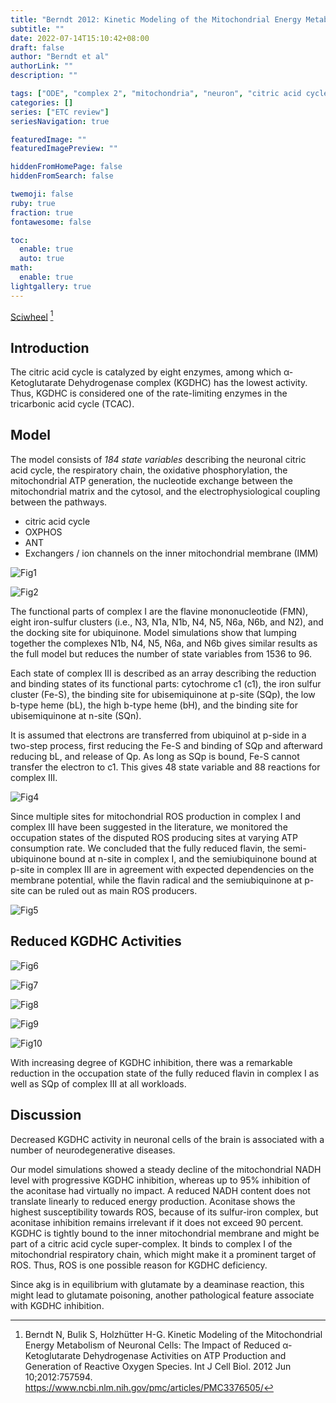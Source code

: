 ```yaml
---
title: "Berndt 2012: Kinetic Modeling of the Mitochondrial Energy Metabolism of Neuronal Cells"
subtitle: ""
date: 2022-07-14T15:10:42+08:00
draft: false
author: "Berndt et al"
authorLink: ""
description: ""

tags: ["ODE", "complex 2", "mitochondria", "neuron", "citric acid cycle"]
categories: []
series: ["ETC review"]
seriesNavigation: true

featuredImage: ""
featuredImagePreview: ""

hiddenFromHomePage: false
hiddenFromSearch: false

twemoji: false
ruby: true
fraction: true
fontawesome: false

toc:
  enable: true
  auto: true
math:
  enable: true
lightgallery: true
---
```


[Sciwheel](https://sciwheel.com/work/#/items/6062859) [^Berndt2012]

[^Berndt2012]: Berndt N, Bulik S, Holzhütter H-G. Kinetic Modeling of the Mitochondrial Energy Metabolism of Neuronal Cells: The Impact of Reduced α-Ketoglutarate Dehydrogenase Activities on ATP Production and Generation of Reactive Oxygen Species. Int J Cell Biol. 2012 Jun 10;2012:757594. https://www.ncbi.nlm.nih.gov/pmc/articles/PMC3376505/

<!--more-->

## Introduction

The citric acid cycle is catalyzed by eight enzymes, among which α-Ketoglutarate Dehydrogenase complex (KGDHC) has the lowest activity. Thus, KGDHC is considered one of the rate-limiting enzymes in the tricarbonic acid cycle (TCAC). 

## Model

The model consists of *184 state variables* describing the neuronal citric acid cycle, the respiratory chain, the oxidative phosphorylation, the mitochondrial ATP generation, the nucleotide exchange between the mitochondrial matrix and the cytosol, and the electrophysiological coupling between the pathways.

- citric acid cycle
- OXPHOS
- ANT
- Exchangers / ion channels on the inner mitochondrial membrane (IMM)

![Fig1](https://www.ncbi.nlm.nih.gov/pmc/articles/PMC3376505/bin/IJCB2012-757594.001.jpg "Schematic of the full model")

![Fig2](https://www.ncbi.nlm.nih.gov/pmc/articles/PMC3376505/bin/IJCB2012-757594.002.jpg "Schematic of the respiratory chain")

The functional parts of complex I are the flavine mononucleotide (FMN), eight iron-sulfur clusters (i.e., N3, N1a, N1b, N4, N5, N6a, N6b, and N2), and the docking site for ubiquinone. Model simulations show that lumping together the complexes N1b, N4, N5, N6a, and N6b gives similar results as the full model but reduces the number of state variables from 1536 to 96.

Each state of complex III is described as an array describing the reduction and binding states of its functional parts: cytochrome c1 (c1), the iron sulfur cluster (Fe-S), the binding site for ubisemiquinone at p-site (SQp), the low b-type heme (bL), the high b-type heme (bH), and the binding site for ubisemiquinone at n-site (SQn).

It is assumed that electrons are transferred from ubiquinol at p-side in a two-step process, first reducing the Fe-S and binding of SQp and afterward reducing bL, and release of Qp. As long as SQp is bound, Fe-S cannot transfer the electron to c1. This gives 48 state variable and 88 reactions for complex III.

![Fig4](https://www.ncbi.nlm.nih.gov/pmc/articles/PMC3376505/bin/IJCB2012-757594.004.jpg "System characteristics under energetic challenge")

Since multiple sites for mitochondrial ROS production in complex I and complex III have been suggested in the literature, we monitored the occupation states of the disputed ROS producing sites at varying ATP consumption rate. We concluded that the fully reduced flavin, the semi-ubiquinone bound at n-site in complex I, and the semiubiquinone bound at p-site in complex III are in agreement with expected dependencies on the membrane potential, while the flavin radical and the semiubiquinone at p-site can be ruled out as main ROS producers.

![Fig5](https://www.ncbi.nlm.nih.gov/pmc/articles/PMC3376505/bin/IJCB2012-757594.005.jpg "Potential ROS producing states in the RC")

## Reduced KGDHC Activities

![Fig6](https://www.ncbi.nlm.nih.gov/pmc/articles/PMC3376505/bin/IJCB2012-757594.006.jpg "System characteristics under KGDHC inhibition")

![Fig7](https://www.ncbi.nlm.nih.gov/pmc/articles/PMC3376505/bin/IJCB2012-757594.007.jpg "Mitochondrial membrane potential characteristics at inhibition of KGDHC")

![Fig8](https://www.ncbi.nlm.nih.gov/pmc/articles/PMC3376505/bin/IJCB2012-757594.008.jpg "NADH level characteristics at varying ATP demand and KGDHC inhibition")

![Fig9](https://www.ncbi.nlm.nih.gov/pmc/articles/PMC3376505/bin/IJCB2012-757594.009.jpg "NADH level comparison experiment and simulation")

![Fig10](https://www.ncbi.nlm.nih.gov/pmc/articles/PMC3376505/bin/IJCB2012-757594.010.jpg "ROS production at inhibition of KGDHC")

With increasing degree of KGDHC inhibition, there was a remarkable reduction in the occupation state of the fully reduced flavin in complex I as well as SQp of complex III at all workloads.

## Discussion

Decreased KGDHC activity in neuronal cells of the brain is associated with a number of neurodegenerative diseases.

Our model simulations showed a steady decline of the mitochondrial NADH level with progressive KGDHC inhibition, whereas up to 95% inhibition of the aconitase had virtually no impact. A reduced NADH content does not translate linearly to reduced energy production. Aconitase shows the highest susceptibility towards ROS, because of its sulfur-iron complex, but aconitase inhibition remains irrelevant if it does not exceed 90 percent.  KGDHC is tightly bound to the inner mitochondrial membrane and might be part of a citric acid cycle super-complex. It binds to complex I of the mitochondrial respiratory chain, which might make it a prominent target of ROS. Thus, ROS is one possible reason for KGDHC deficiency.

Since akg is in equilibrium with glutamate by a deaminase reaction, this might lead to glutamate poisoning, another pathological feature associate with KGDHC inhibition.

